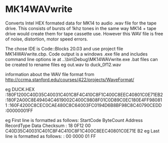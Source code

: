 # MK14WAVwrite
Converts Intel HEX formated data for MK14 to audio .wav file for the tape drive.
This consists of bursts of 1khz tones in the same way MK14 + tape drive would create them for tape cassette use.
However this WAV file is free of noise, distortion, motor speed errors.

The chose IDE is Code::Blocks 20.03 and use project file MK14WAVwrite.cbp.
Code output is a windows .exe file and includes command line options
ie at ..\bin\Debug\MK14WAVwrite.exe
.bat files can be created to rename files eg out.wav to duck_0f12.wav


information about the WAV file format from
    http://ccrma.stanford.edu/courses/422/projects/WaveFormat/
    
eg DUCK.HEX
:180F1200C40D35C40031C401C8F4C410C8F1C400C8EEC40801C0E71EB2
:180F2A00C8E49404C4619002C400C9808F01C0D89C0EC180E4FF980811
:160F4200C8CEC0CAE480C8C64003FC0194D6B8BF98C8C40790CEDD
:00000001FF

eg First line is formatted as follows:
StartCode   ByteCount   Address   RecordType   Data                                             Checksum
:           18          0F12      00           C40D35C40031C401C8F4C410C8F1C400C8EEC40801C0E71E B2
eg Last line is formatted as follows:
:           00          0000      01                                                            FF

